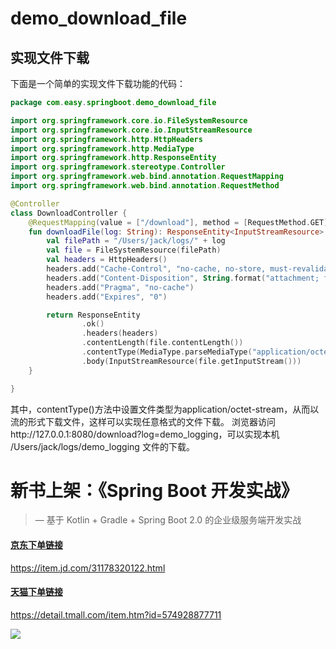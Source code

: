 # demo_download_file

##	实现文件下载

   下面是一个简单的实现文件下载功能的代码：

```kotlin
package com.easy.springboot.demo_download_file

import org.springframework.core.io.FileSystemResource
import org.springframework.core.io.InputStreamResource
import org.springframework.http.HttpHeaders
import org.springframework.http.MediaType
import org.springframework.http.ResponseEntity
import org.springframework.stereotype.Controller
import org.springframework.web.bind.annotation.RequestMapping
import org.springframework.web.bind.annotation.RequestMethod

@Controller
class DownloadController {
    @RequestMapping(value = ["/download"], method = [RequestMethod.GET])
    fun downloadFile(log: String): ResponseEntity<InputStreamResource> {
        val filePath = "/Users/jack/logs/" + log
        val file = FileSystemResource(filePath)
        val headers = HttpHeaders()
        headers.add("Cache-Control", "no-cache, no-store, must-revalidate");
        headers.add("Content-Disposition", String.format("attachment; filename=\"%s\"", file.getFilename()))
        headers.add("Pragma", "no-cache")
        headers.add("Expires", "0")

        return ResponseEntity
                .ok()
                .headers(headers)
                .contentLength(file.contentLength())
                .contentType(MediaType.parseMediaType("application/octet-stream"))
                .body(InputStreamResource(file.getInputStream()))
    }

}
```

其中，contentType()方法中设置文件类型为application/octet-stream，从而以流的形式下载文件，这样可以实现任意格式的文件下载。
浏览器访问http://127.0.0.1:8080/download?log=demo_logging，可以实现本机 /Users/jack/logs/demo_logging 文件的下载。




# 新书上架：《Spring Boot 开发实战》

> — 基于 Kotlin + Gradle + Spring Boot 2.0 的企业级服务端开发实战



#### [京东下单链接](https://item.jd.com/31178320122.html)

https://item.jd.com/31178320122.html

#### [天猫下单链接](https://detail.tmall.com/item.htm?id=574928877711)

https://detail.tmall.com/item.htm?id=574928877711

![](https://upload-images.jianshu.io/upload_images/1233356-596a64de8adf2b27.jpg?imageMogr2/auto-orient/strip%7CimageView2/2/w/1240)
